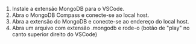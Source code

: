 1. Instale a extensão MongoDB para o VSCode.
2. Abra o MongoDB Compass e conecte-se ao local host.
3. Abra a extensão do MongoDB e conecte-se ao endereço do local host.
4. Abra um arquivo com extensão .mongodb e rode-o (botão de "play" no canto superior direito do VSCode)
